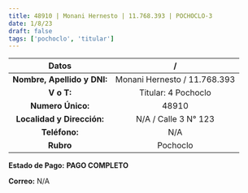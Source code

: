 ```yaml
---
title: 48910 | Monani Hernesto | 11.768.393 | POCHOCLO-3
date: 1/8/23
draft: false
tags: ['pochoclo', 'titular']
---
```


|          **Datos**          |               /              |
|:---------------------------:|:----------------------------:|
| **Nombre, Apellido y DNI:** | Monani Hernesto / 11.768.393 |
|          **V o T:**         |      Titular: 4 Pochoclo     |
|      **Numero Único:**      |             48910            |
|  **Localidad y Dirección:** |     N/A / Calle 3 N° 123     |
|        **Teléfono:**        |              N/A             |
|          **Rubro**          |           Pochoclo           |

**Estado de Pago:** **PAGO COMPLETO**

**Correo:** N/A
